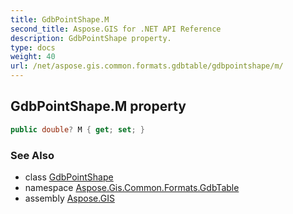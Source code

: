 ```yaml
---
title: GdbPointShape.M
second_title: Aspose.GIS for .NET API Reference
description: GdbPointShape property. 
type: docs
weight: 40
url: /net/aspose.gis.common.formats.gdbtable/gdbpointshape/m/
---
```

## GdbPointShape.M property

```csharp
public double? M { get; set; }
```

### See Also

* class [GdbPointShape](../)
* namespace [Aspose.Gis.Common.Formats.GdbTable](../../gdbpointshape/)
* assembly [Aspose.GIS](../../../)


